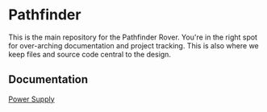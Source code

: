 # Pathfinder

This is the main repository for the Pathfinder Rover. You're in the right spot for over-arching documentation and project tracking. This is also where we keep files and source code central to the design.

## Documentation

[Power Supply](docs/power_supply)
